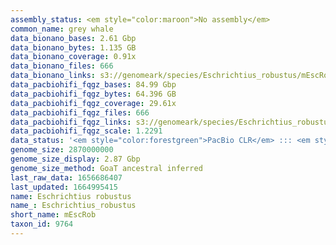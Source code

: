 ```yaml
---
assembly_status: <em style="color:maroon">No assembly</em>
common_name: grey whale
data_bionano_bases: 2.61 Gbp
data_bionano_bytes: 1.135 GB
data_bionano_coverage: 0.91x
data_bionano_files: 666
data_bionano_links: s3://genomeark/species/Eschrichtius_robustus/mEscRob1/genomic_data/bionano/<br>
data_pacbiohifi_fqgz_bases: 84.99 Gbp
data_pacbiohifi_fqgz_bytes: 64.396 GB
data_pacbiohifi_fqgz_coverage: 29.61x
data_pacbiohifi_fqgz_files: 666
data_pacbiohifi_fqgz_links: s3://genomeark/species/Eschrichtius_robustus/mEscRob2/genomic_data/pacbio_hifi/<br>
data_pacbiohifi_fqgz_scale: 1.2291
data_status: '<em style="color:forestgreen">PacBio CLR</em> ::: <em style="color:forestgreen">Arima</em>'
genome_size: 2870000000
genome_size_display: 2.87 Gbp
genome_size_method: GoaT ancestral inferred
last_raw_data: 1656686407
last_updated: 1664995415
name: Eschrichtius robustus
name_: Eschrichtius_robustus
short_name: mEscRob
taxon_id: 9764
---
```

